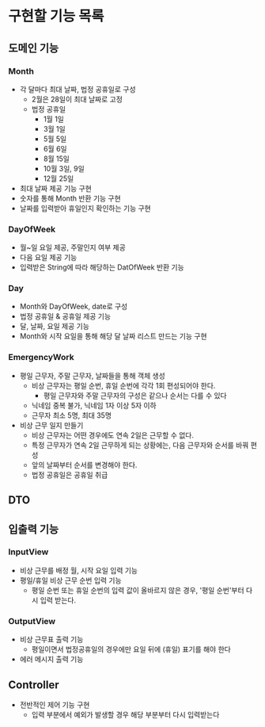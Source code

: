 # 구현할 기능 목록

## 도메인 기능

### Month
- 각 달마다 최대 날짜, 법정 공휴일로 구성
  - 2월은 28일이 최대 날짜로 고정
  - 법정 공휴일
    - 1월 1일
    - 3월 1일
    - 5월 5일
    - 6월 6일
    - 8월 15일
    - 10월 3일, 9일
    - 12월 25일
- 최대 날짜 제공 기능 구현
- 숫자를 통해 Month 반환 기능 구현
- 날짜를 입력받아 휴일인지 확인하는 기능 구현

### DayOfWeek
- 월~일 요일 제공, 주말인지 여부 제공
- 다음 요일 제공 기능
- 입력받은 String에 따라 해당하는 DatOfWeek 반환 기능

### Day
- Month와 DayOfWeek, date로 구성
- 법정 공휴일 & 공휴일 제공 기능
- 달, 날짜, 요일 제공 기능
- Month와 시작 요일을 통해 해당 달 날짜 리스트 만드는 기능 구현

### EmergencyWork
- 평일 근무자, 주말 근무자, 날짜들을 통해 객체 생성
  - 비상 근무자는 평일 순번, 휴일 순번에 각각 1회 편성되어야 한다. 
    - 평일 근무자와 주말 근무자의 구성은 같으나 순서는 다를 수 있다
  - 닉네임 중복 불가, 닉네임 1자 이상 5자 이하
  - 근무자 최소 5명, 최대 35명
- 비상 근무 일지 만들기
  - 비상 근무자는 어떤 경우에도 연속 2일은 근무할 수 없다.
  - 특정 근무자가 연속 2일 근무하게 되는 상황에는, 다음 근무자와 순서를 바꿔 편성
  - 앞의 날짜부터 순서를 변경해야 한다.
  - 법정 공휴일은 공휴일 취급

## DTO


## 입출력 기능

### InputView
- 비상 근무를 배정 월, 시작 요일 입력 기능
- 평일/휴일 비상 근무 순번 입력 기능
  - 평일 순번 또는 휴일 순번의 입력 값이 올바르지 않은 경우, '평일 순번'부터 다시 입력 받는다.

### OutputView
- 비상 근무표 출력 기능
  - 평일이면서 법정공휴일의 경우에만 요일 뒤에 (휴일) 표기를 해야 한다
- 에러 메시지 출력 기능

## Controller
- 전반적인 제어 기능 구현
    - 입력 부분에서 예외가 발생할 경우 해당 부분부터 다시 입력받는다